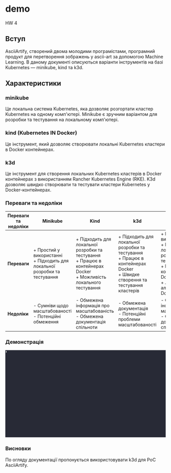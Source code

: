 # demo
HW 4

## Вступ
AsciiArtify, створений двома молодими програмістами, програмний продукт для перетворення зображень у ascii-art за допомогою Machine Learning. В даному документі описуються варіанти інструментів на базі Kubernetes — minikube, kind та k3d.

## Характеристики
### minikube
Це локальна система Kubernetes, яка дозволяє розгортати кластер Kubernetes на одному комп'ютері. Minikube є зручним варіантом для розробки та тестування на локальному комп'ютері. 

### kind (Kubernetes IN Docker)
Це інструмент, який дозволяє створювати локальні Kubernetes кластери в Docker контейнерах.

### k3d
Це інструмент для створення локальних Kubernetes кластерів в Docker контейнерах з використанням Rancher Kubernetes Engine (RKE). K3d дозволяє швидко створювати та тестувати кластери Kubernetes у Docker-контейнерах.

### Переваги та недоліки

| **Переваги та недоліки**                               | **Minikube**                                     | **Kind**                                         | **k3d**                                          | **Podman**                                       |
|--------------------------------------------------|--------------------------------------------------|--------------------------------------------------|--------------------------------------------------|--------------------------------------------------|
| **Переваги**                                      | + Простий у використанні<br>+ Підходить для локальної розробки та тестування | + Підходить для локальної розробки та тестування<br>+ Працює в контейнерах Docker<br>+ Можливість локального тестування | + Підходить для локальної розробки та тестування<br>+ Працює в контейнерах Docker<br>+ Швидке створення та тестування кластерів | + Простий у використанні<br>+ Підходить для локальної розробки та тестування<br>+ Працює в контейнерах Docker<br>+ Легка альтернатива Docker |
| **Недоліки**                                      | - Сумніви щодо масштабованості<br>- Потенційні обмеження | - Обмежена інформація про масштабованість<br>- Обмежена документація спільноти | - Обмежена документація<br>- Потенційні проблеми масштабованості | - Обмежена інформація про масштабованість<br>- Обмежена документація спільноти |

### Демонстрація
![Application on Kubernetes](1.gif) 

### Висновки
По огляду документації пропонується використовувати k3d для PoC AsciiArtify.
